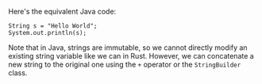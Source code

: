 Here's the equivalent Java code:
```
String s = "Hello World";
System.out.println(s);
```
Note that in Java, strings are immutable, so we cannot directly modify an existing string variable like we can in Rust. However, we can concatenate a new string to the original one using the `+` operator or the `StringBuilder` class.


